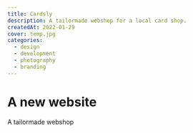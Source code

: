 ```yaml
---
title: Cardsly
description: A tailormade webshop for a local card shop.
createdAt: 2022-01-29
cover: temp.jpg
categories:
  - design
  - development
  - photography
  - branding
---
```


# A new website

A tailormade webshop
